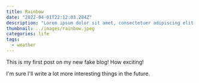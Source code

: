 ```yaml
---
title: Rainbow
date: "2022-04-01T22:12:03.284Z"
description: "Lorem ipsum dolor sit amet, consectetuer adipiscing elit. Aliquam hendrerit mi posuere lectus. Vestibulum enim wisi, viverra nec, fringilla in, laoreet vitae, risus. Lorem ipsum dolor sit amet, consectetuer adipiscing elit. Aliquam hendrerit mi posuere lectus. Vestibulum enim wisi, viverra nec, fringilla in, laoreet vitae, risus."
thumbnail: ../images/rainbow.jpeg
categories: life
tags:
  - weather
---
```


This is my first post on my new fake blog! How exciting!

I'm sure I'll write a lot more interesting things in the future.
